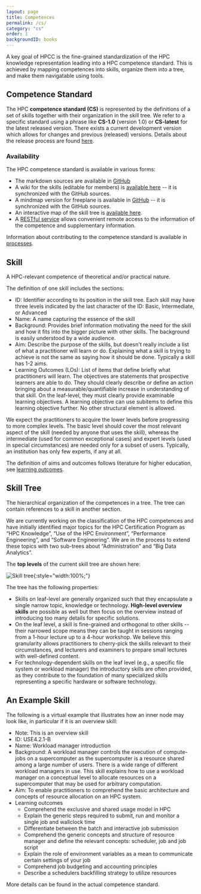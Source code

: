 ```yaml
---
layout: page
title: Competences
permalink: /cs/
category: "cs"
order: 1
backgroundID: books
---
```


A key goal of HPCC is the fine-grained standardization of the HPC knowledge representation leading into a HPC competence standard.
This is achieved by mapping competences into skills, organize them into a tree, and make them navigatable using tools.


## Competence Standard

The HPC **competence standard (CS)** is represented by the definitions of a set of skills together with their organization in the skill tree.
We refer to a specific standard using a phrase like **CS-1.0** (version 1.0) or **CS-latest** for the latest released version.
There exists a current development version which allows for changes and previous (released) versions.
Details about the release process are found [here](/processes/#skills).


### Availability

The HPC competence standard is available in various forms:

  * The markdown sources are available in [GitHub](https://github.com/HPC-certification-forum/skill-tree)
  * A wiki for the skills (editable for members) is [available here](https://www.hpc-certification.org/wiki/) -- it is synchronized with the GitHub sources.
  * A mindmap version for freeplane is available in [GitHub](https://github.com/HPC-certification-forum/skill-tree/blob/master/skill-tree.mm) -- it is synchronized with the GitHub sources.
  * An interactive map of the skill tree is [available here](/cs/map).
  * A [RESTful service](/ecosystem/#rest) allows convenient remote access to the information of the competence and supplementary information.

Information about contributing to the competence standard is available in [processes](/processes/#skills).


## Skill

A HPC-relevant competence of theoretical and/or practical nature.


The definition of one skill includes the sections:
  * ID: Identifier according to its position in the skill tree. Each skill may have three levels indicated by the last character of the ID: Basic, Intermediate, or Advanced
  * Name: A name capturing the essence of the skill
  * Background: Provides brief information motivating the need for the skill and how it fits into the bigger picture with other skills. The background is easily understood by a wide audience.
  * Aim: Describe the purpose of the skills, but doesn't really include a list of what a <span class="hint tpract">practitioner</span>  will learn or do. Explaining what a skill is trying to achieve is not the same as saying how it should be done. Typically a skill has 1-2 aims.
  * Learning Outcomes (LOs):  List of items that define briefly what <span class="hint tpract">practitioners</span>  will learn. The objectives are statements that prospective learners are able to do. They should clearly describe or define an action bringing about a measurable/quantifiable increase in understanding of that skill. On the leaf-level, they must clearly provide examinable learning objectives. A learning objective can use subitems to define this learning objective further. No other structural element is allowed.

We expect the <span class="hint tpract">practitioners</span>  to acquire the lower levels before progressing to more complex levels.
The basic level should cover the most relevant aspect of the skill (needed by anyone that uses the skill), whereas the intermediate (used for common exceptional cases) and expert levels (used in special circumstances) are needed only for a subset of users.
Typically, an institution has only few experts, if any at all.

The definition of aims and outcomes follows literature for higher education, see [learning outcomes](https://www.heacademy.ac.uk/system/files/assessment-learning-outcomes.pdf).

## Skill Tree

The hierarchical organization of the competences in a tree.
The tree can contain references to a skill in another section.

We are currently working on the classification of the HPC competences and have initially identified major topics for the HPC Certification Program as “HPC Knowledge”, “Use of the HPC Environment”, “Performance Engineering”, and “Software Engineering”.
We are in the process to extend these topics with two sub-trees about “Administration” and “Big Data Analytics”.

The **top levels** of the current skill tree are shown here:

![Skill tree](/assets/img/skill-tree.jpg "Skill tree"){:style="width:100%;"}

The tree has the following properties:
  * Skills on leaf-level are generally organized such that they encapsulate a single narrow topic, knowledge or technology. **High-level overview skills** are possible as well but then focus on the overview instead of introducing too many details for specific solutions.
  * On the leaf level, a skill is fine-grained and orthogonal to other skills -- their narrowed scope means they can be taught in sessions ranging from a 1-hour lecture up to a 4-hour workshop. We believe this granularity allows <span class="hint tpract">practitioners</span> to cherry-pick the skills relevant to their circumstances, and lecturers and examiners to prepare small lectures with well-defined content.
  * For technology-dependent skills on the leaf level (e.g., a specific file system or workload manager) the introductory skills are often provided, as they contribute to the foundation of many specialized skills representing a specific hardware or software technology.

## An Example Skill

The following is a virtual example that illustrates how an inner node may look like, in particular if it is an overview skill:

  * Note: This is an overview skill
  * ID: USE4.2.1-B
  * Name: Workload manager introduction
  * Background: A workload manager controls the execution of compute-jobs on a supercomputer as the supercomputer is a resource shared among a large number of users. There is a wide range of different workload managers in use. This skill explains how to use a workload manager on a conceptual level to allocate resources on a supercomputer that may be used for arbitrary computation.
  * Aim: To enable <span class="hint tpract">practitioners</span> to comprehend the basic architecture and concepts of resource allocation on an HPC system.
  * Learning outcomes
     - Comprehend the exclusive and shared usage model in HPC
     - Explain the generic steps required to submit, run and monitor a single job and wallclock time
     - Differentiate between the batch and interactive job submission
     - Comprehend the generic concepts and structure of resource manager and define the relevant concepts: scheduler, job and job script
     - Explain the role of environment variables as a mean to communicate certain settings of your job
     - Comprehend job budgeting and accounting principles
     - Describe a schedulers backfilling strategy to utilize resources

More details can be found in the actual competence standard.
